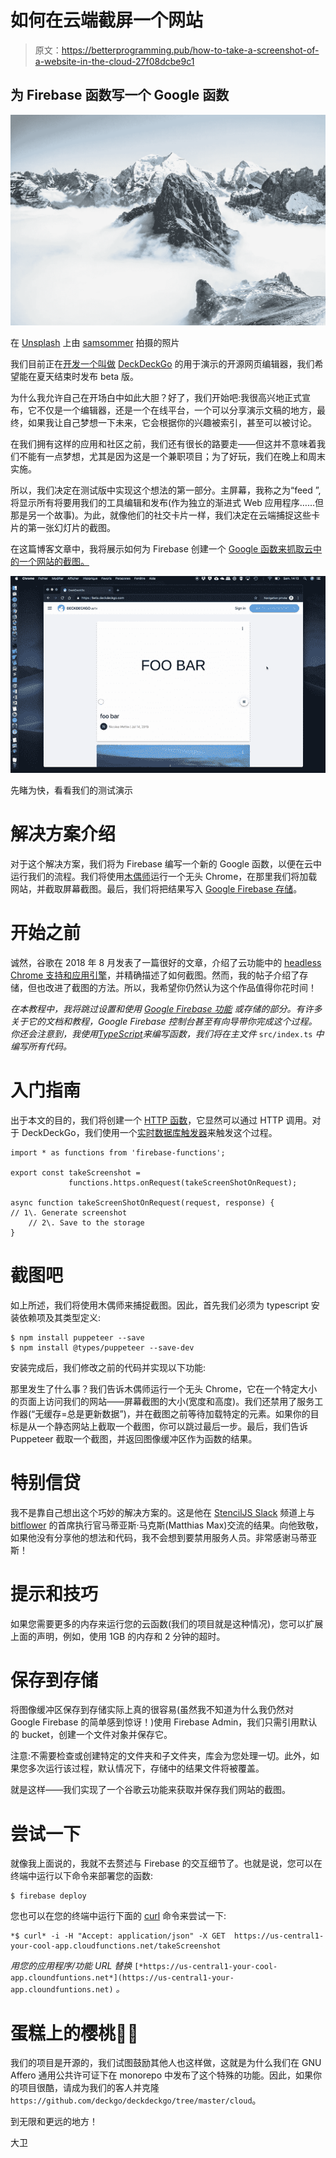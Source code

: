 # 如何在云端截屏一个网站

> 原文：<https://betterprogramming.pub/how-to-take-a-screenshot-of-a-website-in-the-cloud-27f08dcbe9c1>

## 为 Firebase 函数写一个 Google 函数

![](img/823dc1dbd39ddce1f137892bb87543c4.png)

在 [Unsplash](https://unsplash.com/?utm_source=unsplash&utm_medium=referral&utm_content=creditCopyText) 上由 [samsommer](https://unsplash.com/@samsomfotos?utm_source=unsplash&utm_medium=referral&utm_content=creditCopyText) 拍摄的照片

我们目前正在[开发一个叫做](https://medium.com/hackernoon/we-are-developing-an-open-source-editor-for-presentations-9cfc69571133) [DeckDeckGo](https://deckdeckgo.com) 的用于演示的开源网页编辑器，我们希望能在夏天结束时发布 beta 版。

为什么我允许自己在开场白中如此大胆？好了，我们开始吧:我很高兴地正式宣布，它不仅是一个编辑器，还是一个在线平台，一个可以分享演示文稿的地方，最终，如果我让自己梦想一下未来，它会根据你的兴趣被索引，甚至可以被讨论。

在我们拥有这样的应用和社区之前，我们还有很长的路要走——但这并不意味着我们不能有一点梦想，尤其是因为这是一个兼职项目；为了好玩，我们在晚上和周末实施。

所以，我们决定在测试版中实现这个想法的第一部分。主屏幕，我称之为“feed ”,将显示所有将要用我们的工具编辑和发布(作为独立的渐进式 Web 应用程序……但那是另一个故事)。为此，就像他们的社交卡片一样，我们决定在云端捕捉这些卡片的第一张幻灯片的截图。

在这篇博客文章中，我将展示如何为 Firebase 创建一个 [Google 函数来抓取云中的一个网站的截图。](https://firebase.google.com/docs/functions)

![](img/183daee6e6459b77921a33eab5e75db4.png)

先睹为快，看看我们的测试演示

# 解决方案介绍

对于这个解决方案，我们将为 Firebase 编写一个新的 Google 函数，以便在云中运行我们的流程。我们将使用[木偶师](https://github.com/GoogleChrome/puppeteer)运行一个无头 Chrome，在那里我们将加载网站，并截取屏幕截图。最后，我们将把结果写入 [Google Firebase 存储](https://firebase.google.com/docs/storage)。

# 开始之前

诚然，谷歌在 2018 年 8 月发表了一篇很好的文章，介绍了云功能中的 [headless Chrome 支持和应用引擎](https://cloud.google.com/blog/products/gcp/introducing-headless-chrome-support-in-cloud-functions-and-app-engine)，并精确描述了如何截图。然而，我的帖子介绍了存储，但也改进了截图的方法。所以，我希望你仍然认为这个作品值得你花时间！

*在本教程中，我将跳过设置和使用* [*Google Firebase 功能*](https://firebase.google.com/docs/functions) *或存储的部分。有许多关于它的文档和教程，Google Firebase 控制台甚至有向导带你完成这个过程。你还会注意到，我使用*[*TypeScript*](https://firebase.google.com/docs/functions/typescript)*来编写函数，我们将在主文件* `src/index.ts` *中编写所有代码。*

# 入门指南

出于本文的目的，我们将创建一个 [HTTP 函数](https://firebase.google.com/docs/functions/http-events)，它显然可以通过 HTTP 调用。对于 DeckDeckGo，我们使用一个[实时数据库触发器](https://firebase.google.com/docs/functions/database-events)来触发这个过程。

```
import * as functions from 'firebase-functions';

export const takeScreenshot =
             functions.https.onRequest(takeScreenShotOnRequest);

async function takeScreenShotOnRequest(request, response) {
// 1\. Generate screenshot
    // 2\. Save to the storage
}
```

# 截图吧

如上所述，我们将使用木偶师来捕捉截图。因此，首先我们必须为 typescript 安装依赖项及其类型定义:

```
$ npm install puppeteer --save
$ npm install @types/puppeteer --save-dev
```

安装完成后，我们修改之前的代码并实现以下功能:

那里发生了什么事？我们告诉木偶师运行一个无头 Chrome，它在一个特定大小的页面上访问我们的网站——屏幕截图的大小(宽度和高度)。我们还禁用了服务工作器(“无缓存=总是更新数据”)，并在截图之前等待加载特定的元素。如果你的目标是从一个静态网站上截取一个截图，你可以跳过最后一步。最后，我们告诉 Puppeteer 截取一个截图，并返回图像缓冲区作为函数的结果。

# 特别信贷

我不是靠自己想出这个巧妙的解决方案的。这是他在 [StencilJS Slack](https://stencil-worldwide.herokuapp.com/) 频道上与 [bitflower](https://www.bitflower.net) 的首席执行官马蒂亚斯·马克斯(Matthias Max)交流的结果。向他致敬，如果他没有分享他的想法和代码，我不会想到要禁用服务人员。非常感谢马蒂亚斯！

# 提示和技巧

如果您需要更多的内存来运行您的云函数(我们的项目就是这种情况)，您可以扩展上面的声明，例如，使用 1GB 的内存和 2 分钟的超时。

# 保存到存储

将图像缓冲区保存到存储实际上真的很容易(虽然我不知道为什么我仍然对 Google Firebase 的简单感到惊讶！)使用 Firebase Admin，我们只需引用默认的 bucket，创建一个文件对象并保存它。

注意:不需要检查或创建特定的文件夹和子文件夹，库会为您处理一切。此外，如果您多次运行该过程，默认情况下，存储中的结果文件将被覆盖。

就是这样——我们实现了一个谷歌云功能来获取并保存我们网站的截图。

# 尝试一下

就像我上面说的，我就不去赘述与 Firebase 的交互细节了。也就是说，您可以在终端中运行以下命令来部署您的函数:

```
$ firebase deploy
```

您也可以在您的终端中运行下面的 [curl](https://github.com/curl/curl) 命令来尝试一下:

```
*$ curl* -i -H "Accept: application/json" -X GET  https://us-central1-your-cool-app.cloudfunctions.net/takeScreenshot
```

*用您的应用程序/功能 URL 替换* `[*https://us-central1-your-cool-app.cloundfuntions.net*](https://us-central1-your-app.cloundfuntions.net)` *。*

# 蛋糕上的樱桃🍒🎂

我们的项目是开源的，我们试图鼓励其他人也这样做，这就是为什么我们在 GNU Affero 通用公共许可证下在 monorepo 中发布了这个特殊的功能。因此，如果你的项目很酷，请成为我们的客人并克隆`https://github.com/deckgo/deckdeckgo/tree/master/cloud`。

到无限和更远的地方！

大卫